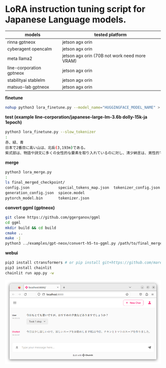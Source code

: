 # LoRA instruction tuning script for Japanese Language models.

| models                   | tested platform                              |
|--------------------------|----------------------------------------------|
| rinna gptneox            | jetson agx orin                              |
| cyberagent opencalm      | jetson agx orin                              |
| meta llama2              | jetson agx orin (70B not work need more VRAM) |
| line-corporation gptneox | jetson agx orin                              |
| stabilityai stablelm     | jetson agx orin                              |
| matsuo-lab gptneox       | jetson agx orin                              |

**finetune**

```bash
nohup python3 lora_finetune.py --model_name="HUGGINGFACE_MODEL_NAME" > logging.out &
```

**test (example line-corporation/japanese-large-lm-3.6b dolly-15k-ja 1epoch)**

```bash
python3 lora_finetune.py --slow_tokenizer
:
赤、緑、青
日本で2番目に高い山は、北岳(3,193m)である。
紫式部は、物語や詩文に多くの女性的な要素を取り入れているのに対し、清少納言は、男性的で論理的な文章を多く残している
```

**merge**

```bash
python3 lora_merge.py 
:
ls final_merged_checkpoint/
config.json             special_tokens_map.json  tokenizer_config.json
generation_config.json  spiece.model
pytorch_model.bin       tokenizer.json
```

**convert ggml (gptneox)**

```bash
git clone https://github.com/ggerganov/ggml
cd ggml
mkdir build && cd build
cmake ..
make -j
python3 ../examples/gpt-neox/convert-h5-to-ggml.py /path/to/final_merged_checkpoint 1
```

**webui**

```bash
pip3 install ctransformers # or pip install git+https://github.com/marella/ctransformers.git
pip3 install chainlit
chainlit run app.py -w
```
![img.png](img.png)
